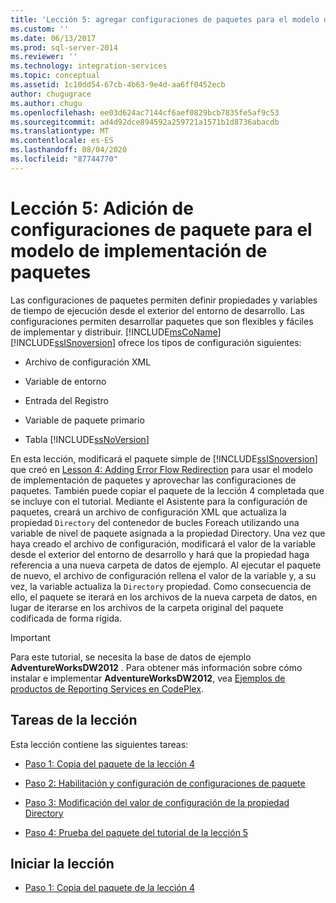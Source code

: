 ```yaml
---
title: 'Lección 5: agregar configuraciones de paquetes para el modelo de implementación de paquetes | Microsoft Docs'
ms.custom: ''
ms.date: 06/13/2017
ms.prod: sql-server-2014
ms.reviewer: ''
ms.technology: integration-services
ms.topic: conceptual
ms.assetid: 1c10dd54-67cb-4b63-9e4d-aa6ff0452ecb
author: chugugrace
ms.author: chugu
ms.openlocfilehash: ee03d624ac7144cf6aef0829bcb7835fe5af9c53
ms.sourcegitcommit: ad4d92dce894592a259721a1571b1d8736abacdb
ms.translationtype: MT
ms.contentlocale: es-ES
ms.lasthandoff: 08/04/2020
ms.locfileid: "87744770"
---
```

# <a name="lesson-5-adding-package-configurations-for-the-package-deployment-model"></a>Lección 5: Adición de configuraciones de paquete para el modelo de implementación de paquetes
  Las configuraciones de paquetes permiten definir propiedades y variables de tiempo de ejecución desde el exterior del entorno de desarrollo. Las configuraciones permiten desarrollar paquetes que son flexibles y fáciles de implementar y distribuir. [!INCLUDE[msCoName](../includes/msconame-md.md)] [!INCLUDE[ssISnoversion](../includes/ssisnoversion-md.md)] ofrece los tipos de configuración siguientes:  
  
-   Archivo de configuración XML  
  
-   Variable de entorno  
  
-   Entrada del Registro  
  
-   Variable de paquete primario  
  
-   Tabla [!INCLUDE[ssNoVersion](../includes/ssnoversion-md.md)]  
  
 En esta lección, modificará el paquete simple de [!INCLUDE[ssISnoversion](../includes/ssisnoversion-md.md)] que creó en [Lesson 4: Adding Error Flow Redirection](lesson-4-add-error-flow-redirection-with-ssis.md) para usar el modelo de implementación de paquetes y aprovechar las configuraciones de paquetes. También puede copiar el paquete de la lección 4 completada que se incluye con el tutorial. Mediante el Asistente para la configuración de paquetes, creará un archivo de configuración XML que actualiza la propiedad `Directory` del contenedor de bucles Foreach utilizando una variable de nivel de paquete asignada a la propiedad Directory. Una vez que haya creado el archivo de configuración, modificará el valor de la variable desde el exterior del entorno de desarrollo y hará que la propiedad haga referencia a una nueva carpeta de datos de ejemplo. Al ejecutar el paquete de nuevo, el archivo de configuración rellena el valor de la variable y, a su vez, la variable actualiza la `Directory` propiedad. Como consecuencia de ello, el paquete se iterará en los archivos de la nueva carpeta de datos, en lugar de iterarse en los archivos de la carpeta original del paquete codificada de forma rígida.  
  
> [!IMPORTANT]  
>  Para este tutorial, se necesita la base de datos de ejemplo **AdventureWorksDW2012** . Para obtener más información sobre cómo instalar e implementar **AdventureWorksDW2012**, vea [Ejemplos de productos de Reporting Services en CodePlex](https://go.microsoft.com/fwlink/?LinkID=526910).  
  
## <a name="lesson-tasks"></a>Tareas de la lección  
 Esta lección contiene las siguientes tareas:  
  
-   [Paso 1: Copia del paquete de la lección 4](lesson-5-1-copying-the-lesson-4-package.md)  
  
-   [Paso 2: Habilitación y configuración de configuraciones de paquete](lesson-5-2-enabling-and-configuring-package-configurations.md)  
  
-   [Paso 3: Modificación del valor de configuración de la propiedad Directory](lesson-5-3-modifying-the-directory-property-configuration-value.md)  
  
-   [Paso 4: Prueba del paquete del tutorial de la lección 5](lesson-5-4-testing-the-lesson-5-tutorial-package.md)  
  
## <a name="start-the-lesson"></a>Iniciar la lección  
  
-   [Paso 1: Copia del paquete de la lección 4](lesson-5-1-copying-the-lesson-4-package.md)  
  
  
